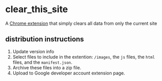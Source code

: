# clear_this_site
A [Chrome extension](https://chrome.google.com/webstore/detail/clear-this-site/lljaigckaodgklopfdnbjednjfeffoak) that simply clears all data from only the current site

## distribution instructions

1. Update version info
2. Select files to include in the extention: `/images`, the `js` files, the `html` files, and the `manifest.json`.
3. Archive these files into a zip file.
4. Upload to Google developer account extension page.
